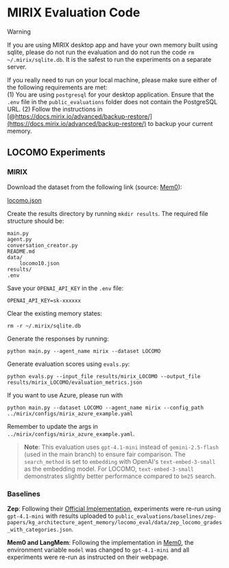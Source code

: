 # MIRIX Evaluation Code
> [!WARNING]
> If you are using MIRIX desktop app and have your own memory built using sqlite, please do not run the evaluation and do not run the code `rm ~/.mirix/sqlite.db`. It is the safest to run the experiments on a separate server.
> 
> If you really need to run on your local machine, please make sure either of the following requirements are met:  
> (1) You are using `postgresql` for your desktop application. Ensure that the `.env` file in the `public_evaluations` folder does not contain the PostgreSQL URL. 
> (2) Follow the instructions in [@https://docs.mirix.io/advanced/backup-restore/](https://docs.mirix.io/advanced/backup-restore/) to backup your current memory. 


## LOCOMO Experiments

### MIRIX
Download the dataset from the following link (source: [Mem0](https://github.com/mem0ai/mem0/tree/main/evaluation)):

[locomo.json](https://drive.google.com/drive/folders/1L-cTjTm0ohMsitsHg4dijSPJtqNflwX-)

Create the results directory by running `mkdir results`. The required file structure should be:
```
main.py
agent.py
conversation_creator.py
README.md
data/
    locomo10.json
results/
.env
```

Save your `OPENAI_API_KEY` in the `.env` file:
```
OPENAI_API_KEY=sk-xxxxxx
```
Clear the existing memory states:
```
rm -r ~/.mirix/sqlite.db
```
Generate the responses by running:
```
python main.py --agent_name mirix --dataset LOCOMO
```
Generate evaluation scores using `evals.py`:
```
python evals.py --input_file results/mirix_LOCOMO --output_file results/mirix_LOCOMO/evaluation_metrics.json
```

If you want to use Azure, please run with
```
python main.py --dataset LOCOMO --agent_name mirix --config_path ../mirix/configs/mirix_azure_example.yaml
```
Remember to update the args in `../mirix/configs/mirix_azure_example.yaml`.

> **Note**: This evaluation uses `gpt-4.1-mini` instead of `gemini-2.5-flash` (used in the main branch) to ensure fair comparison. The `search_method` is set to `embedding` with OpenAI's `text-embed-3-small` as the embedding model. For LOCOMO, `text-embed-3-small` demonstrates slightly better performance compared to `bm25` search. 


### Baselines

**Zep**: Following their [Official Implementation](https://github.com/getzep/zep-papers), experiments were re-run using `gpt-4.1-mini` with results uploaded to `public_evaluations/baselines/zep-papers/kg_architecture_agent_memory/locomo_eval/data/zep_locomo_grades_with_categories.json`. 

**Mem0 and LangMem**: Following the implementation in [Mem0](https://github.com/mem0ai/mem0/tree/main/evaluation), the environment variable `model` was changed to `gpt-4.1-mini` and all experiments were re-run as instructed on their webpage. 

